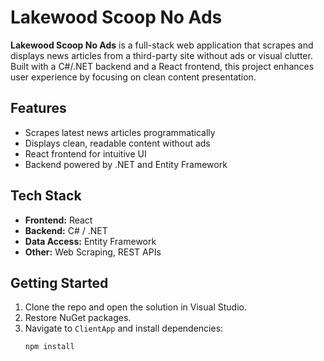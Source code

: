 # Lakewood Scoop No Ads

**Lakewood Scoop No Ads** is a full-stack web application that scrapes and displays news articles from a third-party site without ads or visual clutter. Built with a C#/.NET backend and a React frontend, this project enhances user experience by focusing on clean content presentation.

## Features

- Scrapes latest news articles programmatically
- Displays clean, readable content without ads
- React frontend for intuitive UI
- Backend powered by .NET and Entity Framework

## Tech Stack

- **Frontend:** React
- **Backend:** C# / .NET
- **Data Access:** Entity Framework
- **Other:** Web Scraping, REST APIs

## Getting Started

1. Clone the repo and open the solution in Visual Studio.
2. Restore NuGet packages.
3. Navigate to `ClientApp` and install dependencies:
   ```bash
   npm install
